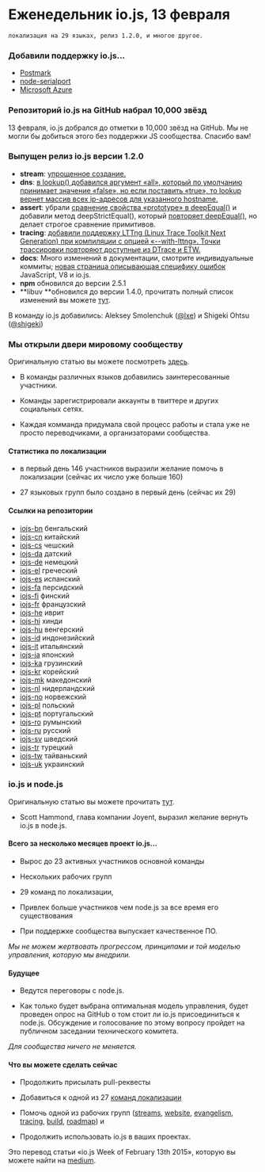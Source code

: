 # Еженедельник io.js, 13 февраля

    локализация на 29 языках, релиз 1.2.0, и многое другое.

### Добавили поддержку io.js…
 * [Postmark](http://blog.postmarkapp.com/post/110829734198/its-official-were-getting-cozy-with-node-js)
 * [node-serialport](https://github.com/voodootikigod/node-serialport/issues/439)
 * [Microsoft Azure](http://azure.microsoft.com/en-us/documentation/articles/web-sites-nodejs-iojs/)

### Репозиторий io.js на GitHub набрал 10,000 звёзд

13 февраля, io.js добрался до отметки в 10,000 звёзд на GitHub. Мы не могли бы добиться этого без поддержки JS сообщества. Спасибо вам!

### Выпущен релиз io.js версии 1.2.0
* **stream**: [упрощенное создание.](https://github.com/iojs/readable-stream/issues/102)
* **dns**: [в lookup() добавился аргумент «all», который по умолчанию принимает значение «false», но если поставить «true», то lookup вернет массив всех  ip-адресов для указанного hostname.](https://github.com/iojs/io.js/pull/744)
* **assert**: убрали [сравнение свойства «prototype» в deepEqual()](https://github.com/iojs/io.js/pull/636) и добавили метод deepStrictEqual(), который [повторяет deepEqual()](https://github.com/iojs/io.js/pull/639), но делает строгое сравнение примитивов.
* **tracing**: [добавили поддержку LTTng (Linux Trace Toolkit Next Generation) при компиляции с опцией «--with-lttng». Точки трассировки повторяют доступные из DTrace и ETW.](https://github.com/iojs/io.js/pull/702)
* **docs**: Много изменений в документации, смотрите индивидуальные коммиты; [новая страница описывающая специфику ошибок ](https://iojs.org/api/errors.html) JavaScript, V8 и io.js.
* **npm** обновился до версии 2.5.1
* **libuv **обновился до версии 1.4.0, прочитать полный список изменений вы можете [тут](https://github.com/libuv/libuv/blob/v1.x/ChangeLog).

В команду io.js добавились: Aleksey Smolenchuk ([@lxe](https://github.com/lxe)) и Shigeki Ohtsu ([@shigeki](https://github.com/shigeki))

### Мы открыли двери мировому сообществу

Оригинальную статью вы можете посмотреть [здесь](https://medium.com/@mikeal/how-io-js-built-a-146-person-27-language-localization-effort-in-one-day-65e5b1c49a62).

* В команды различных языков добавились заинтересованные участники.

* Команды зарегистрировали аккаунты в твиттере и других социальных сетях.

* Каждая комманда придумала свой процесс работы и стала уже не просто переводчиками, а организаторами сообщества.

#### Статистика по локализации

* в первый день 146 участников выразили желание помочь в локализации (сейчас их число уже больше 160)

* 27 языковых групп было создано в первый день (сейчас их 29)

#### Ссылки на репозитории

* [iojs-bn](https://github.com/iojs/iojs-bn) бенгальский
* [iojs-cn](https://github.com/iojs/iojs-cn) китайский
* [iojs-cs](https://github.com/iojs/iojs-cs) чешский
* [iojs-da](https://github.com/iojs/iojs-da) датский
* [iojs-de](https://github.com/iojs/iojs-de) немецкий
* [iojs-el](https://github.com/iojs/iojs-el) греческий
* [iojs-es](https://github.com/iojs/iojs-es) испанский
* [iojs-fa](https://github.com/iojs/iojs-fa) персидский
* [iojs-fi](https://github.com/iojs/iojs-fi) финский
* [iojs-fr](https://github.com/iojs/iojs-fr) французский
* [iojs-he](https://github.com/iojs/iojs-he) иврит
* [iojs-hi](https://github.com/iojs/iojs-hi) хинди
* [iojs-hu](https://github.com/iojs/iojs-hu) венгерский
* [iojs-id](https://github.com/iojs/iojs-id) индонезийский
* [iojs-it](https://github.com/iojs/iojs-it) итальянский
* [iojs-ja](https://github.com/iojs/iojs-ja) японский
* [iojs-ka](https://github.com/iojs/iojs-ka) грузинский
* [iojs-kr](https://github.com/iojs/iojs-kr) корейский
* [iojs-mk](https://github.com/iojs/iojs-mk) македонский
* [iojs-nl](https://github.com/iojs/iojs-nl) нидерландский
* [iojs-no](https://github.com/iojs/iojs-no) норвежский
* [iojs-pl](https://github.com/iojs/iojs-pl) польский
* [iojs-pt](https://github.com/iojs/iojs-pt) португальский
* [iojs-ro](https://github.com/iojs/iojs-ro) румынский
* [iojs-ru](https://github.com/iojs/iojs-ru) русский
* [iojs-sv](https://github.com/iojs/iojs-sv) шведский
* [iojs-tr](https://github.com/iojs/iojs-tr) турецкий
* [iojs-tw](https://github.com/iojs/iojs-tw) тайваньский
* [iojs-uk](https://github.com/iojs/iojs-uk) украинский

### io.js и node.js

Оригинальную статью вы можете прочитать [тут](https://medium.com/@iojs/io-js-and-a-node-js-foundation-4e14699fb7be).

* Scott Hammond, глава компании Joyent, выразил желание вернуть io.js в node.js.

#### Всего за несколько месяцев проект io.js…

* Вырос до 23 активных участников основной команды

* Нескольких рабочих групп

* 29 команд по локализации,

* Привлек больше участников чем node.js за все время его существования

* При поддержке сообщества выпускает качественное ПО.

_Мы не можем жертвовать прогрессом, принципами и той моделью управления, которую мы внедрили._

#### Будущее

* Ведутся переговоры с node.js.

* Как только будет выбрана оптимальная модель управления, будет проведен опрос на GitHub о том стоит ли io.js присоединиться к node.js. Обсуждение и голосование по этому вопросу пройдет на публичном заседании технического комитета.

_Для сообщества ничего не меняется._

#### Что вы можете сделать сейчас

* Продолжить присылать pull-реквесты

* Добавиться к одной из 27 [команд локализации](https://github.com/iojs/website/issues/125)

* Помочь одной из рабочих групп ([streams](https://github.com/iojs/readable-stream), [website](https://github.com/iojs/website), [evangelism](https://github.com/iojs/website/labels/evangelism), [tracing](https://github.com/iojs/tracing-wg), [build](https://github.com/iojs/build), [roadmap](https://github.com/iojs/roadmap)) и

* Продолжить использовать io.js в ваших проектах.



Это перевод статьи «io.js Week of February 13th 2015», которую вы можете найти на [medium](https://medium.com/node-js-javascript/io-js-week-of-february-13th-2015-7846b94074a2).
